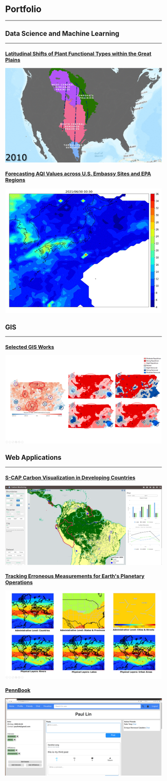 # Portfolio
---
## Data Science and Machine Learning
---
### [Latitudinal Shifts of Plant Functional Types within the Great Plains](/posts/Lat_Shift.md)
<p align = "center"><img src="images/Lat_Shift/yearly_trans.gif?raw=true"></p>

### [Forecasting AQI Values across U.S. Embassy Sites and EPA Regions](/posts/AQI.md)
<p align = "center"><img src="images/AQI/japan2.gif?raw=true"></p>

## GIS
---
### [Selected GIS Works](/posts/GIS_works.md)
<p align = "center"><img src="images/GIS/election_thumbnail.PNG?raw=true"></p>

## Web Applications
---
### [S-CAP Carbon Visualization in Developing Countries](/posts/Carbon.md)
<center><img src="images/Carbon/map_land_cover.PNG"/></center>

### [Tracking Erroneous Measurements for Earth's Planetary Operations](/posts/TEMPO.md)
<center><img src="images/TEMPO/layering.PNG"/></center>

### [PennBook](/posts/PennBook.md)
<p align = "center"><img src="images/PennBook/profile.PNG?raw=true"></p>



